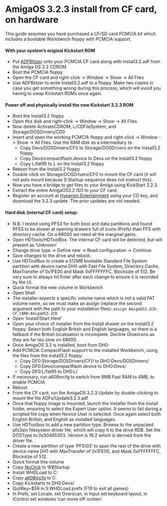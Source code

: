 # AmigaOS 3.2.3 install from CF card, on hardware

This guide assumes you have purchased a CF/SD card PCMCIA kit which includes a bootable Workbench floppy with PCMCIA support.

#### With your system’s original Kickstart ROM
- Put [ADFBlitzer](https://aminet.net/package/disk/misc/adfblitzer) onto your PCMCIA CF card along with Install3.2.adf from the Amiga OS 3.2 CDROM.
- Boot the PCMCIA floppy
- Open the CF card and right-click -> Window -> Show -> All Files
- Use ADFBlitzer to write Install3.2.adf to a floppy. Make two copies in case you get something wrong during this process, which will avoid you having to swap Kickstart ROMs once again.

#### Power off and physically install the new Kickstart 3.2.3 ROM
- Boot the Install3.2 floppy
- Open this disk and right-click -> Window -> Show -> All Files
- Now delete ActivateCDROM, L/CDFileSystem, and Storage/DOSDrivers/CD0
- Insert and open the working PCMCIA floppy and right-click -> Window -> Show -> All Files. Use the RAM disk as a intermediary to:
    - Copy Devs/DOSDrivers/CF0 to Storage/DOSDrivers on the Install3.2 floppy
    - Copy Devs/compactflash.device to Devs on the Install3.2 floppy
    - Copy L/fat95 to L on the Install3.2 floppy
- Reboot from the Install3.2 floppy
- Double-click on Storage/DOSDrivers/CF0 to mount the CF card (it will not auto mount because S:Startup-sequence does not instruct this).
- Now you have a bridge to get files to your Amiga using KickStart 3.2.3.
- Extract the entire AmigaOS3.2 ISO to your CF card.
- Register an account at [Hyperion Entertainment](https://www.hyperion-entertainment.com/) using your CD key, and download the 3.2.3 update. The prior updates are not needed.

#### Hard disk (internal CF card) setup:
- N.B. I tested using PFS3 for both boot and data partitions and found PFS3 to be slower at opening drawers full of icons (Prefs) than FFS with directory cache. On a 68000 we need all the marginal gains.
- Open HDTools/HDToolBox. The internal CF card will be detected, but will present as ‘Unknown’
- Change drive type -> Define new -> Read configuration -> Continue
- Save changes to the drive and reboot.
- Use HDToolBox to create a 512MB bootable Standard File System partition with device name DH0 with Fast File System, Directory Cache, MaxTransfer of 0x1FE00 and Mask 0xFFFFFFFC, Blocksize of 512. Be very sure to always hit Enter after each change to ensure it is recorded by the UI.
- Quick format the new volume in Workbench
- Open Shell
- The installer expects a specific volume name which is not a valid FAT volume name, so we must make an assign (replace the second argument with the path to your installation files): `assign AmigaOS3.2CD: CF_CARD:AmigaOS3.2CD`
- Open ‘Install/Start Here’
- Open your choice of installer from the Install drawer on the Install3.2 floppy. Select both English British and English languages, so there is a fallback if the British localisation is incomplete. Decline GlowIcons as they are far too slow on 68000.
- Once AmigaOS 3.2 is installed, boot from DH0:
- Add PCMCIA CompactFlash support to the installed Workbench, using the files from the install3.2 floppy:
    - Copy DF0:Storage/DOSDrivers/CF0 to DHO:Devs/DOSDrivers/
    - Copy DF0:Devs/compactflash.device to DHO:Devs/
    - Copy DF0:L/fat95 to DH0:L/
- If necessary, run a608mcfg to switch from 8MB Fast RAM to 4MB, to enable PCMCIA
- Reboot
- From the CF card, run the AmigaOS 3.2.3 Update by double-clicking to mount the file ADFs/Update3.2.3.adf
- Once that floppy image is mounted, launch the installer from the Install folder, ensuring to select the Expert User option. It seems to fail during a scripted file copy when Novice User is selected. Once again select both English British, and English as installed languages.
- Use HDToolbox to add a new partition type. Browse to the unpacked pfs3aio filesystem driver file, which will copy it to the drive RDB. Set the DOSType to 0x50465303. Version is 19.2 which is derived from the driver file.
- Create a new partition of type ‘PFS\03’ to span the rest of the drive with device name DH1 with MaxTransfer of 0x1FE00, and Mask 0xFFFFFFFC, Blocksize of 512.
- Quick format this volume
- Copy [NoClick](https://aminet.net/package/util/cdity/noclick20_usr) to WBStartup
- Install WHDLoad to C:
- Copy [a608mcfg](http://wiki.archi-tech.com.pl/pl/A608mini) to C:
- Copy Kickstarts to DH0:Devs/
- QuitKey=$59 in S:WHDLoad.prefs (F10 to exit all games)
- In Prefs, set Locale, set Overscan, in Input set keyboard layout, in IControl set windows ‘can move off-screen’
